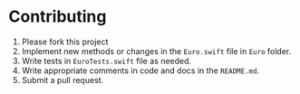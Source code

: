 # Contributing 

1. Please fork this project
2. Implement new methods or changes in the `Euro.swift` file in `Euro` folder.
3. Write tests in `EuroTests.swift` file as needed.
4. Write appropriate comments in code and docs in the `README.md`.
5. Submit a pull request.
